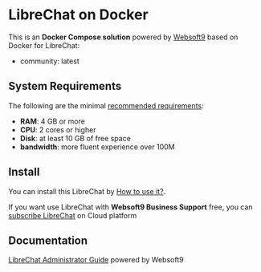 # LibreChat on Docker  

This is an **Docker Compose solution** powered by [Websoft9](https://www.websoft9.com) based on Docker for LibreChat:


 - community:  latest


## System Requirements

The following are the minimal [recommended requirements](https://www.librechat.ai/):

* **RAM**: 4 GB or more
* **CPU**: 2 cores or higher
* **Disk**: at least 10 GB of free space
* **bandwidth**: more fluent experience over 100M  

## Install

You can install this LibreChat by [How to use it?](https://github.com/Websoft9/docker-library#how-to-use-it).   

If you want use LibreChat with **Websoft9 Business Support** free, you can [subscribe LibreChat](https://www.websoft9.com/apps) on Cloud platform

## Documentation

[LibreChat Administrator Guide](https://support.websoft9.com/docs/libreChat) powered by Websoft9